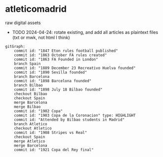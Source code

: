 # atleticomadrid
raw digital assets

* TODO 2024-04-24: rotate existing, and add all articles as plaintext files (txt or mwk, not html I think)

```mermaid
gitGraph:
    commit id: "1847 Eton rules football published"
    commit id: "1863 October FA rules created"
    commit id: "1863 FA Founded in London"
    branch Spain
    commit id: "1889 December 23 Recreativo Huelva founded"
    commit id: "1890 Sevilla founded"
    branch Barcelona
    commit id: "1898 Barcelona founded"
    branch Bilbao
    commit id: "1898 July 18 Bilbao founded"
    checkout Bilbao
    checkout Spain
    merge Barcelona
    merge Bilbao
    commit id: "1902 Copa"
    commit id: "1903 Copa de la Coronacion" type: HIGHLIGHT
    commit id: "Attended by Bilbao students in Madrid"
    branch Atletico
    checkout Atletico
    commit id: "1908 Stripes vs Real"
    checkout Spain
    merge Atletico
    merge Barcelona
    commit id: "1921 Copa del Rey final"
```
